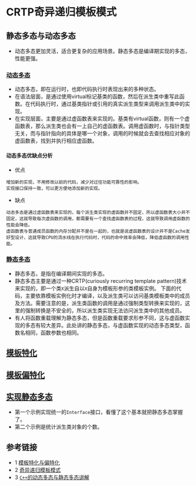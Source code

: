 # **CRTP**奇异递归模板模式

## 静态多态与动态多态
* 动态多态更加灵活，适合更复杂的应用场景。静态多态是编译期实现的多态，性能更强。
### [动态多态](./dynamic_porlymorphism_test.cpp)
* 动态多态，即在运行时，也即代码执行时表现出来的多种状态。
* 在语法层面，是通过使用virtual标记基类的函数，然后在派生类中重写此函数。在代码执行时，通过基类指针或引用的真实派生类型来调用派生类中的实现。
* 在实现层面，主要是通过虚函数表来实现的。基类有virtual函数，则有一个虚函数表，那么派生类也会有一上自己的虚函数表。调用虚函数时，与指针类型无关，而与指针指向的具体是哪一个对象，调用的时候就会去查找相应对象的虚函数表，找到并执行相应虚函数。

#### 动态多态优缺点分析
* 优点
```text
增加新的实现，不用修改以前的代码，减少对过往功能可靠性的影响。
实现接口保持一致，可以更方便地添加新的实现。
```

* 缺点
```text
动态多态是通过虚函数表来实现的，每个派生类实现的虚函数并不固定，所以虚函数表大小并不固定，这就导致每次虚函数的调用，都需要有一个查找虚函数表的过程，这就导致调用虚函数的性能会降低。
虚函数表与普通成员函数的内存分配并不是在一起的，也就是说虚函数表的设计并不是Cache友好型设计，这就导致CPU的流水线在执行代码时，代码的命中效率会降低，降低虚函数的调用性能。
```
### [静态多态](./static_polymorphism_test.cpp)
* 静态多态，是指在编译期间实现的多态。
* 静态多态主要是通过一种CRTP(curiously recurring template pattern)技术来实现的，即一个类`X`派生自以`X`自身为模板形参的类模板实例。
下面的代码，主要依靠模板实例化时才编译，以及派生类可以访问基类模板类中的成员及方法。需要注意的是，派生类函数的调用是通过强制类型转换来实现的，这里的强制转换是不安全的，所以派生类实现无法访问派生类中的其他成员。
* 有人将函数重载理解为静态多态，但是函数重载要求形参不同，这与虚函数实现的多态有较大差异。此处讲的静态多态，与虚函数实现的动态多态类型，函数名相同，函数参数也相同。


## [模板特化](./template_specilization.cpp)

## [模板偏特化](./template_partial_specilization.cpp)

## [实现**静态多态**](./object_counter.cpp)
* 第一个示例实现统一的`Interface`接口，看懂了这个基本就把静态多态掌握了。
* 第二个示例是统计派生类对象的个数。


## 参考链接
* 1 [模板特化与偏特化](https://www.jianshu.com/p/4be97bf7a3b9)
* 2 [奇异递归模板模式](https://zhuanlan.zhihu.com/p/460497652)
* 3 [`C++`的动态多态与静态多态讲解](https://blog.csdn.net/feihe0755/article/details/117662440)